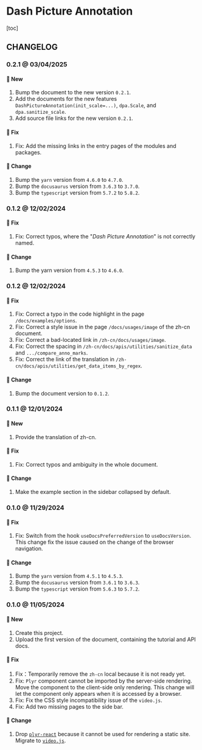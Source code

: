 # Dash Picture Annotation

[toc]

## CHANGELOG

### 0.2.1 @ 03/04/2025

#### :mega: New

1. Bump the document to the new version `0.2.1`.
2. Add the documents for the new features `DashPictureAnnotation(init_scale=...)`, `dpa.Scale`, and `dpa.sanitize_scale`.
3. Add source file links for the new version `0.2.1`.

#### :wrench: Fix

1. Fix: Add the missing links in the entry pages of the modules and packages.

#### :floppy_disk: Change

1. Bump the `yarn` version from `4.6.0` to `4.7.0`.
2. Bump the `docusaurus` version from `3.6.3` to `3.7.0`.
3. Bump the `typescript` version from `5.7.2` to `5.8.2`.

### 0.1.2 @ 12/02/2024

#### :wrench: Fix

1. Fix: Correct typos, where the "*Dash Picture Annotation*" is not correctly named.

#### :floppy_disk: Change

1. Bump the yarn version from `4.5.3` to `4.6.0`.

### 0.1.2 @ 12/02/2024

#### :wrench: Fix

1. Fix: Correct a typo in the code highlight in the page `/docs/examples/options`.
2. Fix: Correct a style issue in the page `/docs/usages/image` of the zh-cn document.
3. Fix: Correct a bad-located link in `/zh-cn/docs/usages/image`.
4. Fix: Correct the spacing in `/zh-cn/docs/apis/utilities/sanitize_data` and `.../compare_anno_marks`.
5. Fix: Correct the link of the translation in `/zh-cn/docs/apis/utilities/get_data_items_by_regex`.

#### :floppy_disk: Change

1. Bump the document version to `0.1.2`.

### 0.1.1 @ 12/01/2024

#### :mega: New

1. Provide the translation of zh-cn.

#### :wrench: Fix

1. Fix: Correct typos and ambiguity in the whole document.

#### :floppy_disk: Change

1. Make the example section in the sidebar collapsed by default.

### 0.1.0 @ 11/29/2024

#### :wrench: Fix

1. Fix: Switch from the hook `useDocsPreferredVersion` to `useDocsVersion`. This change fix the issue caused on the change of the browser navigation.

#### :floppy_disk: Change

1. Bump the `yarn` version from `4.5.1` to `4.5.3`.
2. Bump the `docusaurus` version from `3.6.1` to `3.6.3`.
3. Bump the `typescript` version from `5.6.3` to `5.7.2`.

### 0.1.0 @ 11/05/2024

#### :mega: New

1. Create this project.
2. Upload the first version of the document, containing the tutorial and API docs.

#### :wrench: Fix

1. Fix：Temporarily remove the `zh-cn` local because it is not ready yet.
2. Fix: `Plyr` component cannot be imported by the server-side rendering. Move the component to the client-side only rendering. This change will let the component only appears when it is accessed by a browser.
3. Fix: Fix the CSS style incompatibility issue of the `video.js`.
4. Fix: Add two missing pages to the side bar.

#### :floppy_disk: Change

1. Drop [`plyr-react`](https://github.com/chintan9/plyr-react) because it cannot be used for rendering a static site. Migrate to [`video.js`](https://videojs.com).

